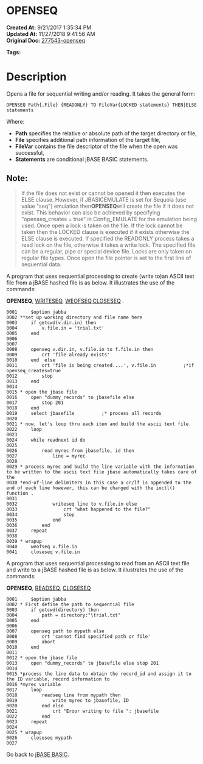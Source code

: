 # OPENSEQ

**Created At:** 9/21/2017 1:35:34 PM  
**Updated At:** 11/27/2018 9:41:56 AM  
**Original Doc:** [277543-openseq](https://docs.jbase.com/36868-jbase-basic/277543-openseq)  

**Tags:**
<badge text='records handling' vertical='middle' />
<badge text='file handling' vertical='middle' />

# Description

Opens a file for sequential writing and/or reading. It takes the general form:

```
OPENSEQ Path{,File} {READONLY} TO FileVar{LOCKED statements} THEN|ELSE statements
```

Where:

- **Path** specifies the relative or absolute path of the target directory or file,
- **File** specifies additional path information of the target file,
- **FileVar** contains the file descriptor of the file when the open was successful,
- **Statements** are conditional jBASE BASIC statements.


## Note: 


> If the file does not exist or cannot be opened it then executes the ELSE clause. However, if JBASICEMULATE is set for Sequoia (use value "seq") emulation then**OPENSEQ**will create the file if it does not exist. This behavior can also be achieved by specifying "openseq\_creates = true" in Config\_EMULATE for the emulation being used. Once open a lock is taken on the file. If the lock cannot be taken then the LOCKED clause is executed if it exists otherwise the ELSE clause is executed. If specified the READONLY process takes a read lock on the file, otherwise it takes a write lock. The specified file can be a regular, pipe or special device file. Locks are only taken on regular file types. Once open the file pointer is set to the first line of sequential data.




A program that uses sequential processing to create (write to)an ASCII text file from a jBASE hashed file is as below. It illustrates the use of the commands:

**OPENSEQ**, [WRITESEQ](279570-writeseq), [WEOFSEQ](279567-weofseq),[CLOSESEQ](278851-closeseq) .

```
0001     $option jabba
0002 **set up working directory and file name here
0003     if getcwd(v.dir.in) then
0004         v.file.in = 'trial.txt'
0005     end
0006
0007
0008     openseq v.dir.in, v.file.in to f.file.in then
0009         crt 'file already exists'
0010     end  else
0011         crt 'file is being created....', v.file.in          ;*if openseq_creates=true
0012         stop
0013     end
0014
0015 * open the jbase file
0016     open "dummy_records" to jbasefile else
0017         stop 201
0018     end
0019     select jbasefile          ;* process all records
0020
0021 * now, let's loop thru each item and build the ascii text file.
0022     loop
0023
0024     while readnext id do
0025        
0026         read myrec from jbasefile, id then
0027             line = myrec
0028
0029 * process myrec and build the line variable with the information to be written to the ascii text file jbase automatically takes care of the
0030 *end-of-line delimiters in this case a cr/lf is appended to the end of each line however, this can be changed with the ioctl() function .
0031
0032             writeseq line to v.file.in else
0033                 crt "what happened to the file?"
0034                 stop
0035             end
0036         end
0037     repeat
0038
0039 * wrapup
0040     weofseq v.file.in
0041     closeseq v.file.in
```



A program that uses sequential processing to read from an ASCII text file and write to a jBASE hashed file is as below. It illustrates the use of the commands:

**OPENSEQ**, [READSEQ](278773-readseq), [CLOSESEQ](278851-closeseq)



```
0001     $option jabba
0002 * First define the path to sequential file        
0003     if getcwd(directory) then
0004         path = directory:"\trial.txt"
0005     end
0006
0007     openseq path to mypath else
0008         crt 'cannot find specified path or file'
0009         abort
0010     end
0011
0012 * open the jbase file
0013     open "dummy_records" to jbasefile else stop 201
0014
0015 *process the line data to obtain the record_id and assign it to the ID variable, record information to
0016 *myrec variable
0017     loop
0018         readseq line from mypath then
0019             write myrec to jbasefile, ID
0020         end else
0021             crt "Eroor writing to file ": jbasefile
0022         end
0023     repeat
0024
0025 * wrapup
0026     closeseq mypath
0027
```



Go back to [jBASE BASIC](263498-jbase-basic).
